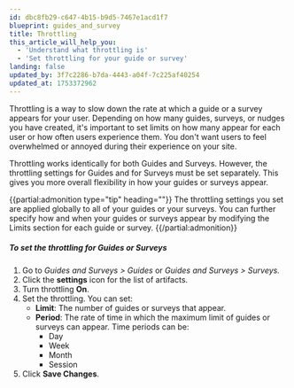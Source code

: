 ```yaml
---
id: dbc8fb29-c647-4b15-b9d5-7467e1acd1f7
blueprint: guides_and_survey
title: Throttling
this_article_will_help_you:
  - 'Understand what throttling is'
  - 'Set throttling for your guide or survey'
landing: false
updated_by: 3f7c2286-b7da-4443-a04f-7c225af40254
updated_at: 1753372962
---
```

Throttling is a way to slow down the rate at which a guide or a survey appears for your user. Depending on how many guides, surveys, or nudges you have created, it's important to set limits on how many appear for each user or how often users experience them. You don't want users to feel overwhelmed or annoyed during their experience on your site.

Throttling works identically for both Guides and Surveys. However, the throttling settings for Guides and for Surveys must be set separately. This gives you more overall flexibility in how your guides or surveys appear.

{{partial:admonition type="tip" heading=""}}
The throttling settings you set are applied globally to all of your guides or your surveys. You can further specify how and when your guides or surveys appear by modifying the Limits section for each guide or survey.
{{/partial:admonition}}

##### To set the throttling for Guides or Surveys

1. Go to *Guides and Surveys > Guides* or *Guides and Surveys > Surveys.*
2. Click the **settings** icon for the list of artifacts.
3. Turn throttling **On**.
4. Set the throttling. You can set:
    - **Limit**: The number of guides or surveys that appear.
    - **Period**: The rate of time in which the maximum limit of guides or surveys can appear. Time periods can be:
        - Day
        - Week
        - Month
        - Session
5. Click **Save Changes**.
